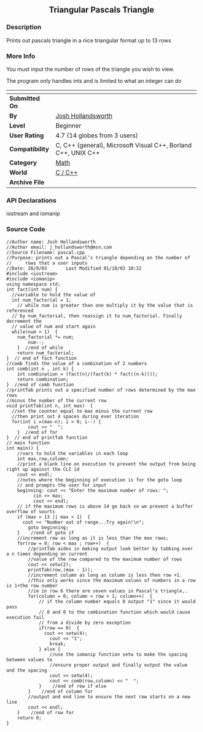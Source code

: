 ﻿<div align="center">

## Triangular Pascals Triangle


</div>

### Description

Prints out pascals triangle in a nice triangular format up to 13 rows
 
### More Info
 
You must input the number of rows of the triangle you wish to view.

The program only handles ints and is limited to what an integer can do


<span>             |<span>
---                |---
**Submitted On**   |
**By**             |[Josh Hollandsworth](https://github.com/Planet-Source-Code/PSCIndex/blob/master/ByAuthor/josh-hollandsworth.md)
**Level**          |Beginner
**User Rating**    |4.7 (14 globes from 3 users)
**Compatibility**  |C, C\+\+ \(general\), Microsoft Visual C\+\+, Borland C\+\+, UNIX C\+\+
**Category**       |[Math](https://github.com/Planet-Source-Code/PSCIndex/blob/master/ByCategory/math__3-12.md)
**World**          |[C / C\+\+](https://github.com/Planet-Source-Code/PSCIndex/blob/master/ByWorld/c-c.md)
**Archive File**   |[](https://github.com/Planet-Source-Code/josh-hollandsworth-triangular-pascals-triangle__3-6890/archive/master.zip)

### API Declarations

iostream and iomanip


### Source Code

```
//Author name: Josh Hollandsworth
//Author email: j_hollandsworth@msn.com
//Source Filename: pascal.cpp
//Purpose: prints out a Pascal’s triangle depending on the number of
//     rows that a user inputs
//Date: 26/9/03       Last Modified 01/10/03 10:32
#include <iostream>
#include <iomanip>
using namespace std;
int fact(int num) {
  //variable to hold the value of
  int num_factorial = 1;
	// while num is greater than one multiply it by the value that is referenced
  // by num_factorial, then reassign it to num_factorial. Finally decrement the
  // value of num and start again
  while(num > 1)  {
    num_factorial *= num;
		num--;
	}  //end of while
	return num_factorial;
}  // end of fact function
//comb finds the value of a combination of 2 numbers
int comb(int n , int k) {
	int combination = (fact(n)/(fact(k) * fact((n-k))));
	return combination;
}  //end of comb function
//printTab prints out a specified number of rows determined by the max rows
//minus the number of the current row
void printTab(int n, int max)  {
  //set the counter equal to max minus the current row
  //then print out 4 spaces during ever iteration
  for(int i =(max-n); i > 0; i--) {
		cout << "  ";
	}  //end of for
}  // end of printTab function
// main function
int main() {
	//vars to hold the variables in each loop
	int max,row,column;
	//print a blank line on execution to prevent the output from being right up against the CLI id
	cout << endl;
	//notes where the beginning of execution is for the goto loop
	// and prompts the user for input
	beginning: cout << "Enter the maximum number of rows: ";
	      cin >> max;
	      cout << endl;
	// if the maximum rows is above 14 go back so we prevent a buffer overflow of sourts
	if (max > 13 || max < 1)  {
	  cout << "Number out of range...Try again!\n";
		goto beginning;
	}    //end of goto if
	//increment row as long as it is less than the max rows;
	for(row = 0; row < max ; row++)  {
		//printTab aides in making output look better by tabbing over a n times depending on current
		//value of the row compared to the maximum number of rows
		cout << setw(2);
		printTab(row,(max - 1));
		//increment column as long as column is less then row +1.
		//this only works since the maximum values of numbers in a row is 1+the row number
		//ie in row 6 there are seven values in Pascal’s triangle,.
		for(column = 0; column < row + 1; column++)  {
			// if the column number equals 0 output "1" since it would pass
			// 0 and 0 to the combination function which would cause execution fail
			// from a divide by zero exception
			if(row == 0)  {
			  cout << setw(4);
				cout << "1";
				break;
			} else {
				//use the iomanip function setw to make the spacing between values to
				//ensure proper output and finally output the value and the spacing
				cout << setw(4);
				cout << comb(row,column) << "  ";
			}    //end of row if else
		}    //end of column for
		//output and end line to ensure the next row starts on a new line
		cout << endl;
	}    //end of row for
	return 0;
}
```

